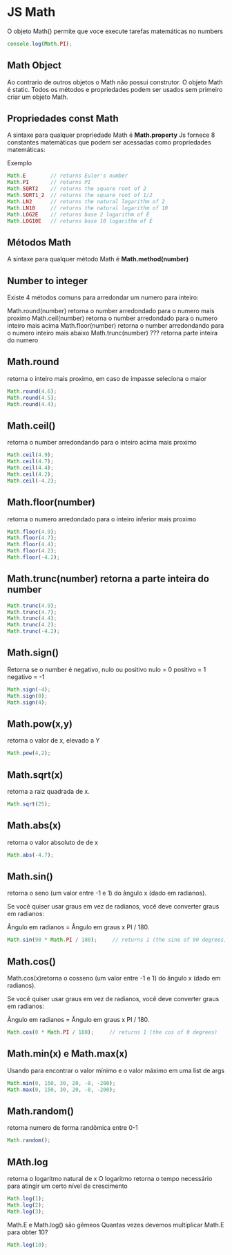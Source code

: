 # JS Math
O objeto Math() permite que voce execute tarefas matemáticas no numbers

~~~ javascript
console.log(Math.PI);
~~~

## Math Object

Ao contrario de outros objetos o Math não possui construtor. O objeto Math é static. Todos os 
métodos e propriedades podem ser usados sem primeiro criar um objeto Math.

## Propriedades const Math
A sintaxe para qualquer propriedade Math é **Math.property**
Js fornece 8 constantes matemáticas que podem ser acessadas como propriedades matemáticas:

Exemplo

~~~ javascript
Math.E        // returns Euler's number
Math.PI       // returns PI
Math.SQRT2    // returns the square root of 2
Math.SQRT1_2  // returns the square root of 1/2
Math.LN2      // returns the natural logarithm of 2
Math.LN10     // returns the natural logarithm of 10
Math.LOG2E    // returns base 2 logarithm of E
Math.LOG10E   // returns base 10 logarithm of E
~~~

## Métodos Math

A sintaxe para qualquer método Math é **Math.method(number)**

## Number to integer
Existe 4 métodos comuns para arredondar um numero para inteiro:

Math.round(number)  retorna o number arredondado para o numero mais proximo
Math.ceil(number)  retorna o number arredondado para o numero inteiro mais acima
Math.floor(number) retorna o number arredondando para o numero inteiro mais abaixo
Math.trunc(number) ??? retorna parte inteira do numero

## Math.round 
retorna o inteiro mais proximo, em caso de impasse seleciona o maior
~~~ javascript
Math.round(4.6);
Math.round(4.5);
Math.round(4.4);
~~~

## Math.ceil()

retorna o number arredondando para o inteiro acima mais proximo

~~~ javascript
Math.ceil(4.9);
Math.ceil(4.7);
Math.ceil(4.4);
Math.ceil(4.2);
Math.ceil(-4.2);
~~~

## Math.floor(number)

retorna o numero arredondado para o inteiro inferior mais  proximo

~~~ javascript
Math.floor(4.9);
Math.floor(4.7);
Math.floor(4.4);
Math.floor(4.2);
Math.floor(-4.2);
~~~

## Math.trunc(number) retorna a parte inteira do number

~~~ javascript
Math.trunc(4.9);
Math.trunc(4.7);
Math.trunc(4.4);
Math.trunc(4.2);
Math.trunc(-4.2);
~~~

## Math.sign()
Retorna se o number é negativo, nulo ou positivo
nulo = 0
positivo = 1
negativo = -1

~~~ javascript
Math.sign(-4);
Math.sign(0);
Math.sign(4);
~~~

## Math.pow(x,y)
retorna o valor de x, elevado a Y

~~~ javascript
Math.pow(4,2);
~~~

## Math.sqrt(x)
retorna a raiz quadrada de x.
~~~ javascript
Math.sqrt(25);
~~~

## Math.abs(x)
retorna o valor absoluto de de x

~~~ javascript
Math.abs(-4.7);
~~~

## Math.sin()
retorna o seno (um valor entre -1 e 1) do ângulo x (dado em radianos).

Se você quiser usar graus em vez de radianos, você deve converter graus em radianos:

Ângulo em radianos = Ângulo em graus x PI / 180.

~~~ javascript
Math.sin(90 * Math.PI / 180);     // returns 1 (the sine of 90 degrees)
~~~

## Math.cos()
Math.cos(x)retorna o cosseno (um valor entre -1 e 1) do ângulo x (dado em radianos).

Se você quiser usar graus em vez de radianos, você deve converter graus em radianos:

Ângulo em radianos = Ângulo em graus x PI / 180.

~~~ javascript
Math.cos(0 * Math.PI / 180);     // returns 1 (the cos of 0 degrees)
~~~

## Math.min(x) e Math.max(x)
Usando para encontrar o valor mínimo e o valor máximo em uma list de args

~~~ javascript
Math.min(0, 150, 30, 20, -8, -200);
Math.max(0, 150, 30, 20, -8, -200);
~~~

## Math.random()
retorna numero de forma randômica entre 0-1

~~~ javascript
Math.random();
~~~

## MAth.log
retorna o logaritmo natural de x
O logaritmo retorna o tempo necessário para atingir um certo nível de crescimento
~~~ javascript
Math.log(1);
Math.log(2);
Math.log(3);
~~~
Math.E e Math.log() são gêmeos
Quantas vezes devemos multiplicar Math.E para obter 10?

~~~ javascript
Math.log(10);
~~~
